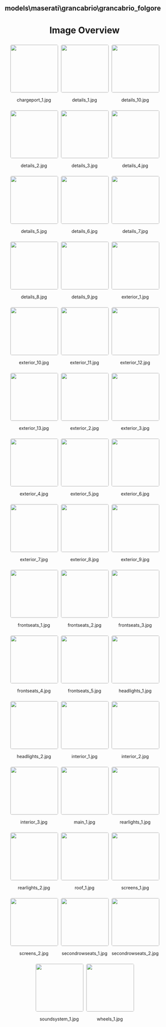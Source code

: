 ## models\maserati\grancabrio\grancabrio_folgore

<style>
    .image-gallery {
        display: flex;
        flex-wrap: wrap;
        gap: 10px;
        justify-content: center;
        padding: 10px;
    }
    .image-gallery img {
        width: 150px;
        height: auto;
        border: 1px solid #ddd;
        border-radius: 5px;
    }
    .image-gallery div {
        flex: 1 1 calc(33.333% - 20px); /* Three images per row on large screens */
        max-width: 150px;
        text-align: center;
    }
    @media (max-width: 768px) {
        .image-gallery div {
            flex: 1 1 calc(50% - 20px); /* Two images per row on medium screens */
        }
    }
    @media (max-width: 480px) {
        .image-gallery div {
            flex: 1 1 100%; /* One image per row on small screens */
        }
    }
</style>
<h1 style ="text-align: center;"> Image Overview </h1> <div class="image-gallery">
<div>
<img src="https://media.evkx.net/multimedia/models/maserati/grancabrio/grancabrio_folgore/chargeport_1_st.jpg">
<p>chargeport_1.jpg</p>
</div>
<div>
<img src="https://media.evkx.net/multimedia/models/maserati/grancabrio/grancabrio_folgore/details_1_st.jpg">
<p>details_1.jpg</p>
</div>
<div>
<img src="https://media.evkx.net/multimedia/models/maserati/grancabrio/grancabrio_folgore/details_10_st.jpg">
<p>details_10.jpg</p>
</div>
<div>
<img src="https://media.evkx.net/multimedia/models/maserati/grancabrio/grancabrio_folgore/details_2_st.jpg">
<p>details_2.jpg</p>
</div>
<div>
<img src="https://media.evkx.net/multimedia/models/maserati/grancabrio/grancabrio_folgore/details_3_st.jpg">
<p>details_3.jpg</p>
</div>
<div>
<img src="https://media.evkx.net/multimedia/models/maserati/grancabrio/grancabrio_folgore/details_4_st.jpg">
<p>details_4.jpg</p>
</div>
<div>
<img src="https://media.evkx.net/multimedia/models/maserati/grancabrio/grancabrio_folgore/details_5_st.jpg">
<p>details_5.jpg</p>
</div>
<div>
<img src="https://media.evkx.net/multimedia/models/maserati/grancabrio/grancabrio_folgore/details_6_st.jpg">
<p>details_6.jpg</p>
</div>
<div>
<img src="https://media.evkx.net/multimedia/models/maserati/grancabrio/grancabrio_folgore/details_7_st.jpg">
<p>details_7.jpg</p>
</div>
<div>
<img src="https://media.evkx.net/multimedia/models/maserati/grancabrio/grancabrio_folgore/details_8_st.jpg">
<p>details_8.jpg</p>
</div>
<div>
<img src="https://media.evkx.net/multimedia/models/maserati/grancabrio/grancabrio_folgore/details_9_st.jpg">
<p>details_9.jpg</p>
</div>
<div>
<img src="https://media.evkx.net/multimedia/models/maserati/grancabrio/grancabrio_folgore/exterior_1_st.jpg">
<p>exterior_1.jpg</p>
</div>
<div>
<img src="https://media.evkx.net/multimedia/models/maserati/grancabrio/grancabrio_folgore/exterior_10_st.jpg">
<p>exterior_10.jpg</p>
</div>
<div>
<img src="https://media.evkx.net/multimedia/models/maserati/grancabrio/grancabrio_folgore/exterior_11_st.jpg">
<p>exterior_11.jpg</p>
</div>
<div>
<img src="https://media.evkx.net/multimedia/models/maserati/grancabrio/grancabrio_folgore/exterior_12_st.jpg">
<p>exterior_12.jpg</p>
</div>
<div>
<img src="https://media.evkx.net/multimedia/models/maserati/grancabrio/grancabrio_folgore/exterior_13_st.jpg">
<p>exterior_13.jpg</p>
</div>
<div>
<img src="https://media.evkx.net/multimedia/models/maserati/grancabrio/grancabrio_folgore/exterior_2_st.jpg">
<p>exterior_2.jpg</p>
</div>
<div>
<img src="https://media.evkx.net/multimedia/models/maserati/grancabrio/grancabrio_folgore/exterior_3_st.jpg">
<p>exterior_3.jpg</p>
</div>
<div>
<img src="https://media.evkx.net/multimedia/models/maserati/grancabrio/grancabrio_folgore/exterior_4_st.jpg">
<p>exterior_4.jpg</p>
</div>
<div>
<img src="https://media.evkx.net/multimedia/models/maserati/grancabrio/grancabrio_folgore/exterior_5_st.jpg">
<p>exterior_5.jpg</p>
</div>
<div>
<img src="https://media.evkx.net/multimedia/models/maserati/grancabrio/grancabrio_folgore/exterior_6_st.jpg">
<p>exterior_6.jpg</p>
</div>
<div>
<img src="https://media.evkx.net/multimedia/models/maserati/grancabrio/grancabrio_folgore/exterior_7_st.jpg">
<p>exterior_7.jpg</p>
</div>
<div>
<img src="https://media.evkx.net/multimedia/models/maserati/grancabrio/grancabrio_folgore/exterior_8_st.jpg">
<p>exterior_8.jpg</p>
</div>
<div>
<img src="https://media.evkx.net/multimedia/models/maserati/grancabrio/grancabrio_folgore/exterior_9_st.jpg">
<p>exterior_9.jpg</p>
</div>
<div>
<img src="https://media.evkx.net/multimedia/models/maserati/grancabrio/grancabrio_folgore/frontseats_1_st.jpg">
<p>frontseats_1.jpg</p>
</div>
<div>
<img src="https://media.evkx.net/multimedia/models/maserati/grancabrio/grancabrio_folgore/frontseats_2_st.jpg">
<p>frontseats_2.jpg</p>
</div>
<div>
<img src="https://media.evkx.net/multimedia/models/maserati/grancabrio/grancabrio_folgore/frontseats_3_st.jpg">
<p>frontseats_3.jpg</p>
</div>
<div>
<img src="https://media.evkx.net/multimedia/models/maserati/grancabrio/grancabrio_folgore/frontseats_4_st.jpg">
<p>frontseats_4.jpg</p>
</div>
<div>
<img src="https://media.evkx.net/multimedia/models/maserati/grancabrio/grancabrio_folgore/frontseats_5_st.jpg">
<p>frontseats_5.jpg</p>
</div>
<div>
<img src="https://media.evkx.net/multimedia/models/maserati/grancabrio/grancabrio_folgore/headlights_1_st.jpg">
<p>headlights_1.jpg</p>
</div>
<div>
<img src="https://media.evkx.net/multimedia/models/maserati/grancabrio/grancabrio_folgore/headlights_2_st.jpg">
<p>headlights_2.jpg</p>
</div>
<div>
<img src="https://media.evkx.net/multimedia/models/maserati/grancabrio/grancabrio_folgore/interior_1_st.jpg">
<p>interior_1.jpg</p>
</div>
<div>
<img src="https://media.evkx.net/multimedia/models/maserati/grancabrio/grancabrio_folgore/interior_2_st.jpg">
<p>interior_2.jpg</p>
</div>
<div>
<img src="https://media.evkx.net/multimedia/models/maserati/grancabrio/grancabrio_folgore/interior_3_st.jpg">
<p>interior_3.jpg</p>
</div>
<div>
<img src="https://media.evkx.net/multimedia/models/maserati/grancabrio/grancabrio_folgore/main_1_st.jpg">
<p>main_1.jpg</p>
</div>
<div>
<img src="https://media.evkx.net/multimedia/models/maserati/grancabrio/grancabrio_folgore/rearlights_1_st.jpg">
<p>rearlights_1.jpg</p>
</div>
<div>
<img src="https://media.evkx.net/multimedia/models/maserati/grancabrio/grancabrio_folgore/rearlights_2_st.jpg">
<p>rearlights_2.jpg</p>
</div>
<div>
<img src="https://media.evkx.net/multimedia/models/maserati/grancabrio/grancabrio_folgore/roof_1_st.jpg">
<p>roof_1.jpg</p>
</div>
<div>
<img src="https://media.evkx.net/multimedia/models/maserati/grancabrio/grancabrio_folgore/screens_1_st.jpg">
<p>screens_1.jpg</p>
</div>
<div>
<img src="https://media.evkx.net/multimedia/models/maserati/grancabrio/grancabrio_folgore/screens_2_st.jpg">
<p>screens_2.jpg</p>
</div>
<div>
<img src="https://media.evkx.net/multimedia/models/maserati/grancabrio/grancabrio_folgore/secondrowseats_1_st.jpg">
<p>secondrowseats_1.jpg</p>
</div>
<div>
<img src="https://media.evkx.net/multimedia/models/maserati/grancabrio/grancabrio_folgore/secondrowseats_2_st.jpg">
<p>secondrowseats_2.jpg</p>
</div>
<div>
<img src="https://media.evkx.net/multimedia/models/maserati/grancabrio/grancabrio_folgore/soundsystem_1_st.jpg">
<p>soundsystem_1.jpg</p>
</div>
<div>
<img src="https://media.evkx.net/multimedia/models/maserati/grancabrio/grancabrio_folgore/wheels_1_st.jpg">
<p>wheels_1.jpg</p>
</div>
</div>
